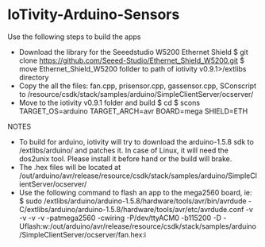 # IoTivity-Arduino-Sensors
Use the following steps to build the apps
- Download the library for the Seeedstudio W5200 Ethernet Shield
 $ git clone https://github.com/Seeed-Studio/Ethernet_Shield_W5200.git 
 $ move Ethernet_Shield_W5200 follder to path of iotivity v0.9.1>/extlibs directory
- Copy the all the files: fan.cpp, prisensor.cpp, gassensor.cpp, SConscript to <path to iotivity v0.9.1>/resource/csdk/stack/samples/arduino/SimpleClientServer/ocserver/
- Move to the iotivity v0.9.1 folder and build
 $ cd <path to iotivity v0.91>
 $ scons TARGET_OS=arduino TARGET_ARCH=avr BOARD=mega SHIELD=ETH

NOTES
- To build for arduino, iotivity will try to download the arduino-1.5.8 sdk to <path to iotiity v0.9.1>/extlibs/arduino/ and patches it. In case of Linux, it will need the dos2unix tool. Please install it before hand or the build will brake.
- The .hex files will be located at <path to iotivity v0.9.1>/out/arduino/avr/release/resource/csdk/stack/samples/arduino/SimpleClientServer/ocserver/
- Use the following command to flash an app to the mega2560 board, ie:
 $ sudo <path to iotivity v0.9.1>/extlibs/arduino/arduino-1.5.8/hardware/tools/avr/bin/avrdude -C<path to iotivity v0.9.1>/extlibs/arduino/arduino-1.5.8/hardware/tools/avr/etc/avrdude.conf -v -v -v -v -patmega2560 -cwiring -P/dev/ttyACM0 -b115200 -D -Uflash:w:<path to iotivity v0.9.1>/out/arduino/avr/release/resource/csdk/stack/samples/arduino/SimpleClientServer/ocserver/fan.hex:i
